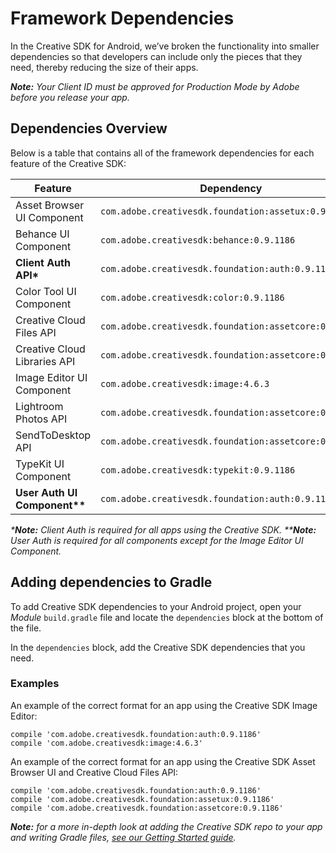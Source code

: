 # Framework Dependencies

In the Creative SDK for Android, we’ve broken the functionality into smaller dependencies so that developers can include only the pieces that they need, thereby reducing the size of their apps.

_**Note:** Your Client ID must be approved for Production Mode by Adobe before you release your app._

## Dependencies Overview

Below is a table that contains all of the framework dependencies for each feature of the Creative SDK:

|Feature   						|Dependency			  									|
|---							|---													|
|Asset Browser UI Component 	|`com.adobe.creativesdk.foundation:assetux:0.9.1186`	|
|Behance UI Component   		|`com.adobe.creativesdk:behance:0.9.1186`				|
|**Client Auth API\***			|`com.adobe.creativesdk.foundation:auth:0.9.1186`		|
|Color Tool UI Component   		|`com.adobe.creativesdk:color:0.9.1186`					|
|Creative Cloud Files API   	|`com.adobe.creativesdk.foundation:assetcore:0.9.1186`	|
|Creative Cloud Libraries API	|`com.adobe.creativesdk.foundation:assetcore:0.9.1186`	|
|Image Editor UI Component  	|`com.adobe.creativesdk:image:4.6.3`					|
|Lightroom Photos API   		|`com.adobe.creativesdk.foundation:assetcore:0.9.1186`	|
|SendToDesktop API   			|`com.adobe.creativesdk.foundation:assetcore:0.9.1186`	|
|TypeKit UI Component			|`com.adobe.creativesdk:typekit:0.9.1186`				|
|**User Auth UI Component\*\***	|`com.adobe.creativesdk.foundation:auth:0.9.1186`		|

_\***Note:** Client Auth is required for all apps using the Creative SDK._
_\*\***Note:** User Auth is required for all components except for the Image Editor UI Component._

## Adding dependencies to Gradle
To add Creative SDK dependencies to your Android project, open your _Module_ `build.gradle` file and locate the `dependencies` block at the bottom of the file.

In the `dependencies` block, add the Creative SDK dependencies that you need.


### Examples
An example of the correct format for an app using the Creative SDK Image Editor:

```
compile 'com.adobe.creativesdk.foundation:auth:0.9.1186'
compile 'com.adobe.creativesdk:image:4.6.3'
```

An example of the correct format for an app using the Creative SDK Asset Browser UI and Creative Cloud Files API:

```
compile 'com.adobe.creativesdk.foundation:auth:0.9.1186'
compile 'com.adobe.creativesdk.foundation:assetux:0.9.1186'
compile 'com.adobe.creativesdk.foundation:assetcore:0.9.1186'
```

_**Note:** for a more in-depth look at adding the Creative SDK repo to your app and writing Gradle files, [see our Getting Started guide](https://creativesdk.adobe.com/docs/android/#/articles/gettingstarted/index.html)._
